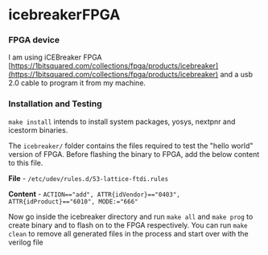 # icebreakerFPGA

### FPGA device

I am using iCEBreaker FPGA [https://1bitsquared.com/collections/fpga/products/icebreaker](https://1bitsquared.com/collections/fpga/products/icebreaker) and a usb 2.0 cable to program it from my machine.


### Installation and Testing

`make install` intends to install system packages, yosys, nextpnr and icestorm binaries.

The `icebreaker/` folder contains the files required to test the "hello world" version of FPGA. Before flashing the binary to FPGA, add the below content to this file.

**File** - `/etc/udev/rules.d/53-lattice-ftdi.rules`

**Content** - `ACTION=="add", ATTR{idVendor}=="0403", ATTR{idProduct}=="6010", MODE:="666"`

Now go inside the icebreaker directory and run `make all` and `make prog` to create binary and to flash on to the FPGA respectively.
You can run `make clean` to remove all generated files in the process and start over with the verilog file



